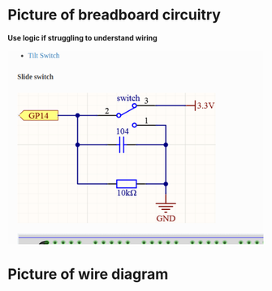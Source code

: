 # Picture of breadboard circuitry

#### Use logic if struggling to understand wiring

![picture of breadboard](/assets/Screenshot%20from%202024-07-14%2020-53-14.png)

# Picture of wire diagram

<!-- ![picture of wire diagram](/assets/) -->

